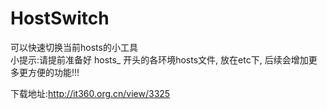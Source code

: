 # HostSwitch
可以快速切换当前hosts的小工具  
小提示:请提前准备好 hosts_  开头的各环境hosts文件, 放在etc下,
后续会增加更多更方便的功能!!!

下载地址:http://it360.org.cn/view/3325
